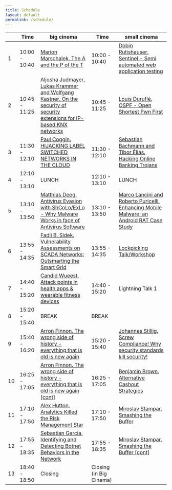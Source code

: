 ```yaml
---
title: Schedule
layout: default
permalink: /schedule/
---
```


|   | Time          | big cinema                                                                                                                          | Time          | small cinema                                                                                           |
| - | ------------- | ----------------------------------------------------------------------------------------------------------------------------------- | ------------- | ------------------------------------------------------------------------------------------------------ |
|1  | 10:00 - 10:40 | [Marion Marschalek. The A and the P of the T](/talks/#5)                                                                            | 10:00 - 10:40 | [Dobin Rutishauser. Sentinel - Semi automated web application testing](/talks/#10)                     |
|2  | 10:45 - 11:25 | [Aljosha Judmayer, Lukas Krammer and Wolfgang Kastner. On the security of security extensions for IP-based KNX networks](/talks/#1) | 10:45 - 11:25 | [Louis Duruflé. OSPF - Open Shortest Pwn First](/talks/#9)                                             |
|3  | 11:30 - 12:10 | [Paul Coggin. HIJACKING LABEL SWITCHED NETWORKS IN THE CLOUD](/talks/#2)                                                            | 11:30 - 12:10 | [Sebastian Bachmann and Tibor Éliás. Hacking Online Banking Trojans](/talks/#6)                        |
|4  | 12:10 - 13:10 | LUNCH                                                                                                                               | 12:10 - 13:10 | LUNCH                                                                                                  |
|5  | 13:10 - 13:50 | [Matthias Deeg. Antivirus Evasion with ShCoLo/ExLo - Why Malware Works in face of Antivirus Software](/talks/#13)                   | 13:10 - 13:50 | [Marco Lancini and Roberto Puricelli. Enhancing Mobile Malware: an Android RAT Case Study](/talks/#16) |
|6  | 13:55 - 14:35 | [Fadli B. Sidek. Vulnerability Assessments on SCADA Networks: Outsmarting the Smart Grid](/talks/#4)                                | 13:55 - 14:35 | [Lockpicking Talk/Workshop](/talks/#18)                                                                |
|7  | 14:40 - 15:20 | [Candid Wueest. Attack points in health apps & wearable fitness devices](/talks/#8)                                                 | 14:40 - 15:20 | Lightning Talk 1                                                                                       |
|8  | 15:20 - 15:40 | BREAK                                                                                                                               | BREAK                                                                                                  |
|9  | 15:40 - 16:20 | [Arron Finnon. The wrong side of history - everything that is old is new again](/talks/#7)                                          | 15:20 - 15:40 | [Johannes Stillig. Screw Compliance! Why security standards kill security!](/talks/#12)                |
|10 | 16:25 - 17:05 | [Arron Finnon. The wrong side of history - everything that is old is new again \[cont\]](/talks/#7)                                          | 16:25 - 17:05 | [Benjamin Brown. Alternative Cashout Strategies](/talks/#14)                                           |
|11 | 17:10 - 17:50 | [Alex Hutton. Analytics Killed the Risk Management Star](/talks/#15)                                                                | 17:10 - 17:50 | [Miroslav Stampar. Smashing the Buffer](/talks/#11)                                                    |
|12 | 17:55 - 18:35 | [Sebastian Garcia. Identifying and Detecting Botnet Behaviors in the Network](/talks/#17)                                           | 17:55 - 18:35 | [Miroslav Stampar. Smashing the Buffer \[cont\]](/talks/#11)                                             |
|13 | 18:40 - 18:50 | Closing                                                                                                                             | Closing (in Big Cinema)                                                                                               |
